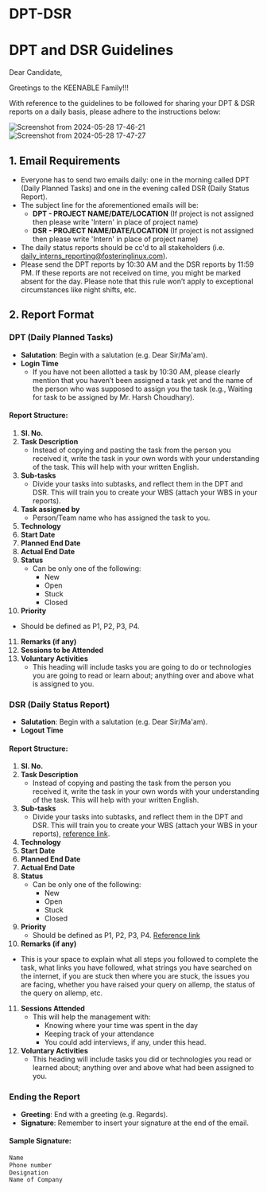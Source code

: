 # DPT-DSR
# DPT and DSR Guidelines

Dear Candidate,

Greetings to the KEENABLE Family!!!

With reference to the guidelines to be followed for sharing your DPT & DSR reports on a daily basis, please adhere to the instructions below:

![Screenshot from 2024-05-28 17-46-21](https://github.com/rohit1910kmr/DPT-DSR/assets/159015754/b53bc06f-7275-4823-a799-30dc9360685a)
![Screenshot from 2024-05-28 17-47-27](https://github.com/rohit1910kmr/DPT-DSR/assets/159015754/a1cc7bf9-7c2a-4b1f-b7ef-bcc046fe0d6d)

## 1. Email Requirements
- Everyone has to send two emails daily: one in the morning called DPT (Daily Planned Tasks) and one in the evening called DSR (Daily Status Report).
- The subject line for the aforementioned emails will be:
  - **DPT - PROJECT NAME/DATE/LOCATION** (If project is not assigned then please write 'Intern' in place of project name)
  - **DSR - PROJECT NAME/DATE/LOCATION** (If project is not assigned then please write 'Intern' in place of project name)
- The daily status reports should be cc'd to all stakeholders (i.e. daily_interns_reporting@fosteringlinux.com).
- Please send the DPT reports by 10:30 AM and the DSR reports by 11:59 PM. If these reports are not received on time, you might be marked absent for the day. Please note that this rule won’t apply to exceptional circumstances like night shifts, etc.

## 2. Report Format

### DPT (Daily Planned Tasks)
- **Salutation**: Begin with a salutation (e.g. Dear Sir/Ma'am).
- **Login Time**
  - If you have not been allotted a task by 10:30 AM, please clearly mention that you haven’t been assigned a task yet and the name of the person who was supposed to assign you the task (e.g., Waiting for task to be assigned by Mr. Harsh Choudhary).

#### Report Structure:
1. **Sl. No.**
2. **Task Description**
   - Instead of copying and pasting the task from the person you received it, write the task in your own words with your understanding of the task. This will help with your written English.
3. **Sub-tasks**
   - Divide your tasks into subtasks, and reflect them in the DPT and DSR. This will train you to create your WBS (attach your WBS in your reports).
4. **Task assigned by**
   - Person/Team name who has assigned the task to you.
5. **Technology**
6. **Start Date**
7. **Planned End Date**
8. **Actual End Date**
9. **Status**
   - Can be only one of the following: 
     - New
     - Open
     - Stuck
     - Closed
10. **Priority**
   - Should be defined as P1, P2, P3, P4.
11. **Remarks (if any)**
12. **Sessions to be Attended**
13. **Voluntary Activities**
    - This heading will include tasks you are going to do or technologies you are going to read or learn about; anything over and above what is assigned to you.

### DSR (Daily Status Report)
- **Salutation**: Begin with a salutation (e.g. Dear Sir/Ma'am).
- **Logout Time**

#### Report Structure:
1. **Sl. No.**
2. **Task Description**
   - Instead of copying and pasting the task from the person you received it, write the task in your own words with your understanding of the task. This will help with your written English.
3. **Sub-tasks**
   - Divide your tasks into subtasks, and reflect them in the DPT and DSR. This will train you to create your WBS (attach your WBS in your reports), [reference link](https://docs.google.com/spreadsheets/d/1l66y2glodqQDGtb1eJ8zddiADcIuX7PcHx_0yd9Vtzg/edit#gid=0).
4. **Technology**
5. **Start Date**
6. **Planned End Date**
7.  **Actual End Date**
8. **Status**
   - Can be only one of the following: 
     - New
     - Open
     - Stuck
     - Closed
9. **Priority**
   - Should be defined as P1, P2, P3, P4. [Reference link](https://www.bu.edu/tech/files/2011/04/IM-Quick-Ref1.pdf)
10. **Remarks (if any)**
   - This is your space to explain what all steps you followed to complete the task, what links you have followed, what strings you have searched on the internet, if you are stuck then where you are stuck, the issues you are facing, whether you have raised your query on allemp, the status of the query on allemp, etc.
11. **Sessions Attended**
    - This will help the management with:
      - Knowing where your time was spent in the day
      - Keeping track of your attendance
      - You could add interviews, if any, under this head.
12. **Voluntary Activities**
    - This heading will include tasks you did or technologies you read or learned about; anything over and above what had been assigned to you.

### Ending the Report
- **Greeting**: End with a greeting (e.g. Regards).
- **Signature**: Remember to insert your signature at the end of the email.
  
#### Sample Signature:
```markdown
Name
Phone number
Designation
Name of Company
